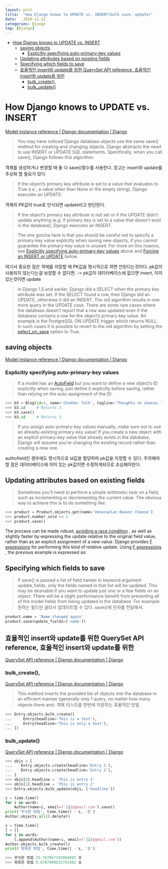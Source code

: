 ```yaml
---
layout: post
title:  "How Django knows to UPDATE vs. INSERT(bulk save, update)"
date:   2019-11-12
categories: Django
tag: [Django]
---
```



- [How Django knows to UPDATE vs. INSERT](#how-django-knows-to-update-vs-insert)
  - [saving objects](#saving-objects)
    - [Explicitly specifying auto-primary-key values](#explicitly-specifying-auto-primary-key-values)
  - [Updating attributes based on existing fields](#updating-attributes-based-on-existing-fields)
  - [Specifying which fields to save](#specifying-which-fields-to-save)
  - [효율적인 insert와 update를 위한 QuerySet API reference, 효율적인 insert와 update를 위한](#%ed%9a%a8%ec%9c%a8%ec%a0%81%ec%9d%b8-insert%ec%99%80-update%eb%a5%bc-%ec%9c%84%ed%95%9c-queryset-api-reference-%ed%9a%a8%ec%9c%a8%ec%a0%81%ec%9d%b8-insert%ec%99%80-update%eb%a5%bc-%ec%9c%84%ed%95%9c)
    - [bulk_create(),](#bulkcreate)
    - [bulk_update()](#bulkupdate)



# How Django knows to UPDATE vs. INSERT
[Model instance reference | Django documentation | Django](https://docs.djangoproject.com/en/2.2/ref/models/instances/#how-django-knows-to-update-vs-insert)

> You may have noticed Django database objects use the same save() method for creating and changing objects. Django abstracts the need to use INSERT or UPDATE SQL statements. Specifically, when you call save(), Django follows this algorithm:

객체를 생성하거나 변경할 때 둘 다 save()함수를 사용한다. 장고는 insert와 update를 추상화 할 필요가 있다.  

> If the object’s primary key attribute is set to a value that evaluates to True (i.e., a value other than None or the empty string), Django executes an UPDATE.

객체의 PK값이 true로 인식되면 update라고 판단한다. 

> If the object’s primary key attribute is *not* set or if the UPDATE didn’t update anything (e.g. if primary key is set to a value that doesn’t exist in the database), Django executes an INSERT.


> The one gotcha here is that you should be careful not to specify a primary-key value explicitly when saving new objects, if you cannot guarantee the primary-key value is unused. For more on this nuance, see  [Explicitly specifying auto-primary-key values](https://docs.djangoproject.com/en/2.2/ref/models/instances/#explicitly-specifying-auto-primary-key-values)  above and  [Forcing an INSERT or UPDATE](https://docs.djangoproject.com/en/2.2/ref/models/instances/#forcing-an-insert-or-update)  below.

여기서 중요한 점은 객체를 저장할 때 PK값을 명시적으로 하면 안된다는것이다. pk값이 사용되지 않는다는걸 보장할 수 없다면. -> pk값이 데이터베이스에 없으면 insert, 이미 있는것이면 update

> In Django 1.5 and earlier, Django did a SELECT when the primary key attribute was set. If the SELECT found a row, then Django did an UPDATE, otherwise it did an INSERT. The old algorithm results in one more query in the UPDATE case. There are some rare cases where the database doesn’t report that a row was updated even if the database contains a row for the object’s primary key value. An example is the PostgreSQL ON UPDATE trigger which returns NULL. In such cases it is possible to revert to the old algorithm by setting the  [select_on_save](https://docs.djangoproject.com/en/2.2/ref/models/options/#django.db.models.Options.select_on_save)  option to True.

## saving objects
[Model instance reference | Django documentation | Django](https://docs.djangoproject.com/en/2.2/ref/models/instances/#saving-objects)

### Explicitly specifying auto-primary-key values
> If a model has an  [AutoField](https://docs.djangoproject.com/en/2.2/ref/models/fields/#django.db.models.AutoField)  but you want to define a new object’s ID explicitly when saving, just define it explicitly before saving, rather than relying on the auto-assignment of the ID:
```python
>>> b3 = Blog(id=3, name='Cheddar Talk', tagline='Thoughts on cheese.')
>>> b3.id     # Returns 3.
>>> b3.save()
>>> b3.id     # Returns 3.
```
> If you assign auto-primary-key values manually, make sure not to use an already-existing primary-key value! If you create a new object with an explicit primary-key value that already exists in the database, Django will assume you’re changing the existing record rather than creating a new one.

authofield인 경우에도 명시적으로 id값을 할당하여 pk값을 지정할 수 있다. 주의해야 할 점은 데이터베이스에 이미 있는 pk값이면 수정하게되므로 조심해야한다. 



## Updating attributes based on existing fields

> Sometimes you’ll need to perform a simple arithmetic task on a field, such as incrementing or decrementing the current value. The obvious way to achieve this is to do something like: 
```python
>>> product = Product.objects.get(name='Venezuelan Beaver Cheese')
>>> product.number_sold += 1
>>> product.save()
```

The process can be made robust,  [avoiding a race condition](https://docs.djangoproject.com/en/2.2/ref/models/expressions/#avoiding-race-conditions-using-f) , as well as slightly faster by expressing the update relative to the original field value, rather than as an explicit assignment of a new value. Django provides  [F expressions](https://docs.djangoproject.com/en/2.2/ref/models/expressions/#django.db.models.F)  for performing this kind of relative update. Using  [F expressions](https://docs.djangoproject.com/en/2.2/ref/models/expressions/#django.db.models.F) , the previous example is expressed as:


## Specifying which fields to save

> If save() is passed a list of field names in keyword argument update_fields, only the fields named in that list will be updated. This may be desirable if you want to update just one or a few fields on an object. There will be a slight performance benefit from preventing all of the model fields from being updated in the database. For example:
원하는 필드만 골라서 업데이트할 수 있다. save()에 인자를 전달해서.

```python
product.name = 'Name changed again'
product.save(update_fields=['name'])
```

## 효율적인 insert와 update를 위한 QuerySet API reference, 효율적인 insert와 update를 위한
[QuerySet API reference | Django documentation | Django](https://docs.djangoproject.com/en/dev/ref/models/querysets/#queryset-api-reference)

 
### bulk_create(), 
[QuerySet API reference | Django documentation | Django](https://docs.djangoproject.com/en/dev/ref/models/querysets/#bulk-create)
> This method inserts the provided list of objects into the database in an efficient manner (generally only 1 query, no matter how many objects there are):
객체 리스트를 한번에 저장하는 효율적인 방법

```python
>>> Entry.objects.bulk_create([
...     Entry(headline='This is a test'),
...     Entry(headline='This is only a test'),
... ])
```


### bulk_update()
[QuerySet API reference | Django documentation | Django](https://docs.djangoproject.com/en/dev/ref/models/querysets/#bulk-update)

```python
>>> objs = [
...    Entry.objects.create(headline='Entry 1'),
...    Entry.objects.create(headline='Entry 2'),
... ]
>>> objs[0].headline = 'This is entry 1'
>>> objs[1].headline = 'This is entry 2'
>>> Entry.objects.bulk_update(objs, ['headline'])	
```

```python
s = time.time()
for i in words:
    Author(name=i, email=f'{i}@gmail.com').save()    
print('무식한 방법', time.time() - s, '초')
Author.objects.all().delete()

s = time.time()
l = []
for i in words:
    l.append(Author(name=i, email=f'{i}@gmail.com'))
Author.objects.bulk_create(l)
print('똑똑한 방법', time.time() - s, '초')

>>> 무식한 방법 25.767067193984985 초
>>> 똑똑한 방법 0.6707980632781982 초
```

